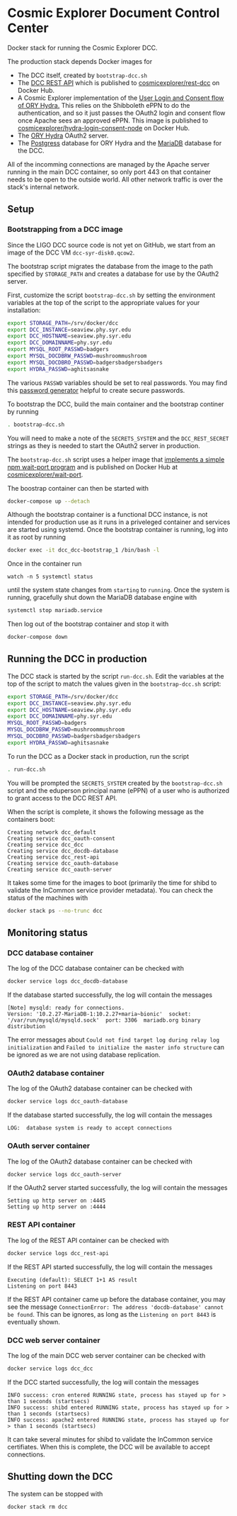 # Cosmic Explorer Document Control Center

Docker stack for running the Cosmic Explorer DCC.

The production stack depends Docker images for
 - The DCC itself, created by `bootstrap-dcc.sh`
 - The [DCC REST
   API](https://github.com/cosmic-explorer/ce-it-infrastructure/tree/master/rest-dcc)
   which is published to
   [cosmicexplorer/rest-dcc](https://cloud.docker.com/u/cosmicexplorer/repository/docker/cosmicexplorer/rest-dcc)
   on Docker Hub.
 - A Cosmic Explorer implementation of the [User Login and Consent flow of ORY
   Hydra.](https://github.com/cosmic-explorer/hydra-login-consent-node/tree/dcc)
   This relies on the Shibboleth ePPN to do the authentication, and so it just
   passes the OAuth2 login and consent flow once Apache sees an approved ePPN.
   This image is published to [cosmicexplorer/hydra-login-consent-node](https://cloud.docker.com/u/cosmicexplorer/repository/docker/cosmicexplorer/hydra-login-consent-node) on Docker Hub.
 - The [ORY Hydra](https://github.com/ory/hydra) OAuth2 server.
 - The [Postgress](https://hub.docker.com/_/postgres) database for ORY Hydra
   and the [MariaDB](https://hub.docker.com/_/mariadb) database for the DCC.

All of the incomming connections are managed by the Apache server running in
the main DCC container, so only port 443 on that container needs to be open to
the outside world. All other network traffic is over the stack's internal
network.

## Setup

### Bootstrapping from a DCC image

Since the LIGO DCC source code is not yet on GitHub, we start from an image of
the DCC VM `dcc-syr-disk0.qcow2`. 

The bootstrap script migrates the database from the image to the path
specified by `STORAGE_PATH` and creates a database for use by the OAuth2
server.

First, customize the script `bootstrap-dcc.sh` by setting the environment
variables at the top of the script to the appropriate values for your
installation:
```sh
export STORAGE_PATH=/srv/docker/dcc
export DCC_INSTANCE=seaview.phy.syr.edu
export DCC_HOSTNAME=seaview.phy.syr.edu
export DCC_DOMAINNAME=phy.syr.edu
export MYSQL_ROOT_PASSWD=badgers
export MYSQL_DOCDBRW_PASSWD=mushroommushroom
export MYSQL_DOCDBRO_PASSWD=badgersbadgersbadgers
export HYDRA_PASSWD=aghitsasnake
```
The various `PASSWD` variables should be set to real passwords. 
You may find this [password generator](https://www.youtube.com/embed/EIyixC9NsLI?autoplay=1)
helpful to create secure passwords.

To bootstrap the DCC, build the main container and the bootstrap continer by
running
```sh
. bootstrap-dcc.sh
```
You will need to make a note of the `SECRETS_SYSTEM` and the `DCC_REST_SECRET`
strings as they is needed to start the OAuth2 server in production.

The `bootstrap-dcc.sh` script uses a helper image that [implements a simple
npm wait-port
program](https://github.com/cosmic-explorer/ce-it-infrastructure/tree/master/wait-port)
and is published on Docker Hub at
[cosmicexplorer/wait-port](https://cloud.docker.com/u/cosmicexplorer/repository/docker/cosmicexplorer/wait-port).

The boostrap container can then be started with
```sh
docker-compose up --detach
```
Although the bootstrap container is a functional DCC instance, is not intended
for production use as it runs in a priveleged container and services are
started using systemd. Once the bootstrap container is running, log into it as
root by running
```sh
docker exec -it dcc_dcc-bootstrap_1 /bin/bash -l
```
Once in the container run
```
watch -n 5 systemctl status
```
until the system state changes from `starting` to `running`. Once the system
is running, gracefully shut down the MariaDB database engine
with
```sh
systemctl stop mariadb.service
```
Then log out of the bootstrap container and stop it with
```sh
docker-compose down
```

## Running the DCC in production

The DCC stack is started by the script `run-dcc.sh`. Edit the variables at the
top of the script to match the values given in the `bootstrap-dcc.sh` script:
```sh
export STORAGE_PATH=/srv/docker/dcc
export DCC_INSTANCE=seaview.phy.syr.edu
export DCC_HOSTNAME=seaview.phy.syr.edu
export DCC_DOMAINNAME=phy.syr.edu
MYSQL_ROOT_PASSWD=badgers
MYSQL_DOCDBRW_PASSWD=mushroommushroom
MYSQL_DOCDBRO_PASSWD=badgersbadgersbadgers
export HYDRA_PASSWD=aghitsasnake
```
To run the DCC as a Docker stack in production, run the script
```sh
. run-dcc.sh
```
You will be prompted the `SECRETS_SYSTEM` created by the `bootstrap-dcc.sh` script
and the eduperson principal name (ePPN) of a user who is authorized to grant
access to the DCC REST API.

When the script is complete, it shows the following message as the containers
boot:
```
Creating network dcc_default
Creating service dcc_oauth-consent
Creating service dcc_dcc
Creating service dcc_docdb-database
Creating service dcc_rest-api
Creating service dcc_oauth-database
Creating service dcc_oauth-server
```

It takes some time for the images to boot (primarily the time for shibd to
validate the InCommon service provider metadata). You can check the status
of the machines with
```sh
docker stack ps --no-trunc dcc
```

## Monitoring status

### DCC database container

The log of the DCC database container can be checked with
```sh
docker service logs dcc_docdb-database
```
If the database started successfully, the log will contain the messages
```
[Note] mysqld: ready for connections.
Version: '10.2.27-MariaDB-1:10.2.27+maria~bionic'  socket: '/var/run/mysqld/mysqld.sock'  port: 3306  mariadb.org binary distribution
```
The error messages about `Could not find target log during relay log
initialization` and `Failed to initialize the master info structure` can be
ignored as we are not using database replication.

### OAuth2 database container
The log of the OAuth2 database container can be checked with
```sh
docker service logs dcc_oauth-database
```
If the database started successfully, the log will contain the messages
```
LOG:  database system is ready to accept connections
```

### OAuth server container

The log of the OAuth2 database container can be checked with
```sh
docker service logs dcc_oauth-server
```
If the OAuth2 server started successfully, the log will contain the messages
```
Setting up http server on :4445
Setting up http server on :4444
```

### REST API container

The log of the REST API container can be checked with
```sh
docker service logs dcc_rest-api
```
If the REST API started successfully, the log will contain the messages
```
Executing (default): SELECT 1+1 AS result
Listening on port 8443
```
If the REST API container came up before the database container, you may see
the message `ConnectionError: The address 'docdb-database' cannot be found`.
This can be ignores, as long as the `Listening on port 8443` is eventually
shown.

### DCC web server container

The log of the main DCC web server container can be checked with
```sh
docker service logs dcc_dcc
```
If the DCC started successfully, the log will contain the messages
```
INFO success: cron entered RUNNING state, process has stayed up for > than 1 seconds (startsecs)
INFO success: shibd entered RUNNING state, process has stayed up for > than 1 seconds (startsecs)
INFO success: apache2 entered RUNNING state, process has stayed up for > than 1 seconds (startsecs)
```
It can take several minutes for shibd to validate the InCommon service
certifiates. When this is complete, the DCC will be available to accept
connections.

## Shutting down the DCC

The system can be stopped with
```sh
docker stack rm dcc
```
